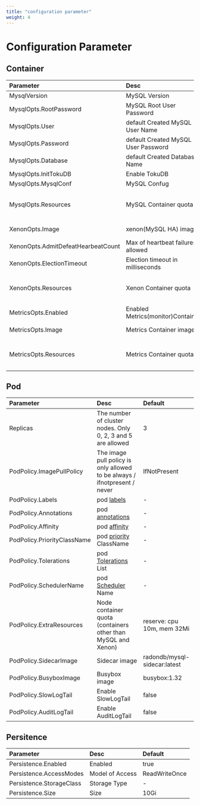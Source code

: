 ```yaml
---
title: "configuration parameter"
weight: 4
---
```


# Configuration Parameter

## Container

| Parameter                               | Desc                        | Default                                                      |
| :--------------------------------- | :-------------------------- | :---------------------------------------------------------- |
| MysqlVersion                       | MySQL Version                | 5.7                                                         |
| MysqlOpts.RootPassword             | MySQL Root User Password         | ""                                                          |
| MysqlOpts.User                     | default Created MySQL User Name   | radondb_usr                                                 |
| MysqlOpts.Password                 | default Created MySQL User Password   | RadonDB@123                                                 |
| MysqlOpts.Database                 | default Created Database Name | radondb                                                     |
| MysqlOpts.InitTokuDB               | Enable TokuDB              | true                                                        |
| MysqlOpts.MysqlConf                | MySQL Confug                  | -                                                           |
| MysqlOpts.Resources                | MySQL Container quota             | reserve: cpu 100m, mem 256Mi; </br> limit: cpu 500m, mem 1Gi  |
| XenonOpts.Image                    | xenon(MySQL HA) image       | radondb/xenon:1.1.5-alpha                                   |
| XenonOpts.AdmitDefeatHearbeatCount | Max of heartbeat failures allowed  | 5                                                           |
| XenonOpts.ElectionTimeout          | Election timeout in milliseconds   | 10000ms                                                     |
| XenonOpts.Resources                | Xenon  Container quota         | reserve: cpu 50m, mem 128Mi; </br> limit: cpu 100m, mem 256Mi |
| MetricsOpts.Enabled                | Enabled Metrics(monitor)Container  | false                                                       |
| MetricsOpts.Image                  | Metrics Container image        | prom/mysqld-exporter:v0.12.1                                |
| MetricsOpts.Resources              | Metrics  Container quota             | reserve: cpu 10m, mem 32Mi; </br> limit: cpu 100m, mem 128Mi  |

## Pod

| Parameter                        | Desc                                             | Default                    |
| :-------------------------- | :----------------------------------------------- | :------------------------ |
| Replicas                    | The number of cluster nodes. Only 0, 2, 3 and 5 are allowed                   | 3                         |
| PodPolicy.ImagePullPolicy   | The image pull policy is only allowed to be always / ifnotpresent / never | IfNotPresent              |
| PodPolicy.Labels            | pod [labels](https://kubernetes.io/zh/docs/concepts/overview/working-with-objects/labels/)                         | -                         |
| PodPolicy.Annotations       | pod [annotations](https://kubernetes.io/zh/docs/concepts/overview/working-with-objects/annotations/)                         | -                         |
| PodPolicy.Affinity          | pod [affinity](https://kubernetes.io/zh/docs/concepts/scheduling-eviction/assign-pod-node/#%E4%BA%B2%E5%92%8C%E6%80%A7%E4%B8%8E%E5%8F%8D%E4%BA%B2%E5%92%8C%E6%80%A7)                     | -                         |
| PodPolicy.PriorityClassName | pod [priority](https://kubernetes.io/zh/docs/concepts/configuration/pod-priority-preemption/) ClassName             | -                         |
| PodPolicy.Tolerations       | pod [Tolerations](https://kubernetes.io/zh/docs/concepts/scheduling-eviction/taint-and-toleration/) List               | -                         |
| PodPolicy.SchedulerName     | pod [Scheduler](https://kubernetes.io/zh/docs/concepts/scheduling-eviction/kube-scheduler/) Name                 | -                         |
| PodPolicy.ExtraResources    | Node container quota (containers other than MySQL and Xenon)     | reserve: cpu 10m, mem 32Mi  |
| PodPolicy.SidecarImage      | Sidecar image                                    | radondb/mysql-sidecar:latest |
| PodPolicy.BusyboxImage      | Busybox image                                    | busybox:1.32              |
| PodPolicy.SlowLogTail       | Enable SlowLogTail                               | false                     |
| PodPolicy.AuditLogTail      | Enable AuditLogTail                             | false                     |

## Persitence

| Parameter                   | Desc          | Default        |
| :----------------------- | :------------- | :------------ |
| Persistence.Enabled      | Enabled | true          |
| Persistence.AccessModes  | Model of Access | ReadWriteOnce |
| Persistence.StorageClass | Storage Type     | -             |
| Persistence.Size         | Size     | 10Gi          |
